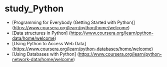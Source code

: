 # study_Python

- [Programming for Everybody (Getting Started with Python)] (https://www.coursera.org/learn/python/home/welcome)
- [Data structures in Python] (https://www.coursera.org/learn/python-data/home/welcome)
- [Using Python to Access Web Data] (https://www.coursera.org/learn/python-databases/home/welcome)
- [Using Databases with Python] (https://www.coursera.org/learn/python-network-data/home/welcome)
